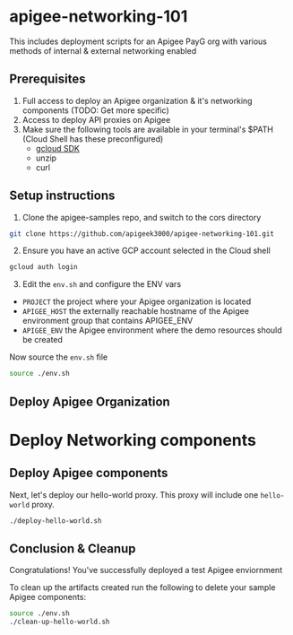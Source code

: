 # apigee-networking-101
This includes deployment scripts for an Apigee PayG org with various methods of internal &amp; external networking enabled

## Prerequisites

1. Full access to deploy an Apigee organization & it's networking components (TODO: Get more specific)
2. Access to deploy API proxies on Apigee
3. Make sure the following tools are available in your terminal's $PATH (Cloud Shell has these preconfigured)
    * [gcloud SDK](https://cloud.google.com/sdk/docs/install)
    * unzip
    * curl

## Setup instructions

1. Clone the apigee-samples repo, and switch to the cors directory

```bash
git clone https://github.com/apigeek3000/apigee-networking-101.git
```

2. Ensure you have an active GCP account selected in the Cloud shell

```sh
gcloud auth login
```

3. Edit the `env.sh` and configure the ENV vars

* `PROJECT` the project where your Apigee organization is located
* `APIGEE_HOST` the externally reachable hostname of the Apigee environment group that contains APIGEE_ENV
* `APIGEE_ENV` the Apigee environment where the demo resources should be created

Now source the `env.sh` file

```bash
source ./env.sh
```

## Deploy Apigee Organization

# Deploy Networking components

## Deploy Apigee components

Next, let's deploy our hello-world proxy. This proxy will include one `hello-world` proxy.

```bash
./deploy-hello-world.sh
```

## Conclusion & Cleanup

Congratulations! You've successfully deployed a test Apigee enviornment

To clean up the artifacts created run the following to delete your sample Apigee components:

```bash
source ./env.sh
./clean-up-hello-world.sh
```